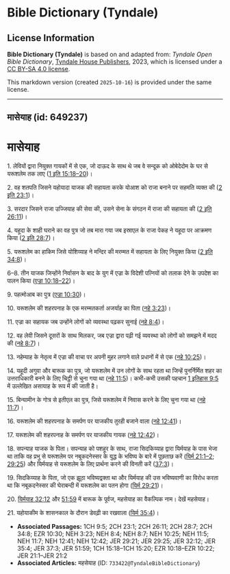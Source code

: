 # Bible Dictionary (Tyndale)

## License Information

**Bible Dictionary (Tyndale)** is based on and adapted from: _Tyndale Open Bible Dictionary_, [Tyndale House Publishers](https://tyndaleopenresources.com/), 2023, which is licensed under a [CC BY-SA 4.0 license](https://creativecommons.org/licenses/by-sa/4.0/legalcode.en).

This markdown version (created `2025-10-16`) is provided under the same license.



--------------------------------

## मासेयाह (id: 649237)

मासेयाह
=======

1\. लेवियों द्वारा नियुक्त गायकों में से एक, जो दाऊद के साथ थे जब वे सन्दूक को ओबेदेदोम के घर से यरूशलेम तक लाए ([1 इति 15:18–20](https://ref.ly/1Chr15:18-1Chr15:20))।

2\. वह शतपति जिसने यहोयादा याजक की सहायता करके योआश को राजा बनाने पर सहमति व्यक्त की ([2 इति 23:1](https://ref.ly/2Chr23:1))।

3\. सरदार जिसने राजा उज्जियाह की सेवा की, उसने सेना के संगठन में राजा की सहायता की ([2 इति 26:11](https://ref.ly/2Chr26:11))।

4\. यहूदा के शाही घराने का वह पुत्र जो तब मारा गया जब इस्राएल के राजा पेकह ने यहूदा पर आक्रमण किया ([2 इति 28:7](https://ref.ly/2Chr28:7))।

5\. यरूशलेम का हाकिम जिसे योशिय्याह ने मन्दिर की मरम्मत में सहायता के लिए नियुक्त किया ([2 इति 34:8](https://ref.ly/2Chr34:8))।

6–8\. तीन याजक जिन्होंने निर्वासन के बाद के युग में एज्रा के विदेशी पत्नियों को तलाक देने के उपदेश का पालन किया ([एज्रा 10:18–22](https://ref.ly/Ezra10:18-Ezra10:22))।

9\. पहत्मोआब का पुत्र ([एज्रा 10:30](https://ref.ly/Ezra10:30))।

10\. यरूशलेम की शहरपनाह के एक मरम्मतकर्ता अजर्याह का पिता ([नहे 3:23](https://ref.ly/Neh3:23))।

11\. एज्रा का सहायक जब उन्होंने लोगों को व्यवस्था पढ़कर सुनाई ([नहे 8:4](https://ref.ly/Neh8:4))।

12\. वह लेवी जिसने दूसरों के साथ मिलकर, जब एज्रा द्वारा पढ़ी गई व्यवस्था को लोगों को समझने में मदद की ([नहे 8:7](https://ref.ly/Neh8:7))।

13\. नहेम्याह के नेतृत्व में एज्रा की वाचा पर अपनी मुहर लगाने वाले प्रधानों में से एक ([नहे 10:25](https://ref.ly/Neh10:25))।

14\. यहूदी अगुवा और बारूक का पुत्र, जो यरूशलेम में उन लोगों के साथ रहता था जिन्हें पुनर्निर्मित शहर का उत्तराधिकारी बनने के लिए चिट्ठी से चुना गया था ([नहे 11:5](https://ref.ly/Neh11:5))। कभी\-कभी उसकी पहचान [1 इतिहास 9:5](https://ref.ly/1Chr9:5) में उल्लेखित असायाह के रूप में की जाती है।

15\. बिन्यामीन के गोत्र से इतीएल का पुत्र, जिसे यरूशलेम में निवास करने के लिए चुना गया था ([नहे 11:7](https://ref.ly/Neh11:7))।

16\. यरूशलेम की शहरपनाह के समर्पण पर याजकीय तुरही बजाने वाला ([नहे 12:41](https://ref.ly/Neh12:41))।

17\. यरूशलेम की शहरपनाह के समर्पण पर याजकीय गायक ([नहे 12:42](https://ref.ly/Neh12:42))।

18\. सपन्याह याजक के पिता। सपन्याह को पशहूर के साथ, राजा सिदकिय्याह द्वारा यिर्मयाह के पास भेजा था ताकि वह प्रभु से यरूशलेम पर नबूकदनेस्सर के युद्ध के भविष्य के बारे में पूछताछ करें ([यिर्म 21:1–2](https://ref.ly/Jer21:1-Jer21:2); [29:25](https://ref.ly/Jer29:25)) और यिर्मयाह से यरूशलेम के लिए प्रार्थना करने की विनती करें ([37:3](https://ref.ly/Jer37:3))।

19\. सिदकिय्याह के पिता, जो एक झूठा भविष्यद्वक्ता था और यिर्मयाह की उस भविष्यवाणी का विरोध करता था कि नबूकदनेस्सर की घेराबन्दी में यरूशलेम का पतन होगा ([यिर्म 29:21](https://ref.ly/Jer29:21))। 

20\. [यिर्मयाह 32:12](https://ref.ly/Jer32:12) और [51:59](https://ref.ly/Jer51:59) में बारूक के पूर्वज, महसेयाह का वैकल्पिक नाम। देखें महसेयाह।

21\. यहोयाकीम के शासनकाल के दौरान डेवढ़ी का रखवाला ([यिर्म 35:4](https://ref.ly/Jer35:4))।

* **Associated Passages:** 1CH 9:5; 2CH 23:1; 2CH 26:11; 2CH 28:7; 2CH 34:8; EZR 10:30; NEH 3:23; NEH 8:4; NEH 8:7; NEH 10:25; NEH 11:5; NEH 11:7; NEH 12:41; NEH 12:42; JER 29:21; JER 29:25; JER 32:12; JER 35:4; JER 37:3; JER 51:59; 1CH 15:18–1CH 15:20; EZR 10:18–EZR 10:22; JER 21:1–JER 21:2
* **Associated Articles:** महसेयाह  (ID: `733422@TyndaleBibleDictionary`)


